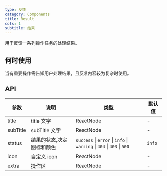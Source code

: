 ```yaml
---
type: 反馈
category: Components
title: Result
cols: 1
subtitle: 结果
---
```


用于反馈一系列操作任务的处理结果。

## 何时使用

当有重要操作需告知用户处理结果，且反馈内容较为复杂时使用。

## API

| 参数 | 说明 | 类型 | 默认值 |
| --- | --- | --- | --- |
| title | title 文字 | ReactNode | - |
| subTitle | subTitle 文字 | ReactNode | - |
| status | 结果的状态,决定图标和颜色 | `success` \| `error` \| `info` \| `warning` \| `404` \| `403` \| `500` | `info` |
| icon | 自定义 icon | ReactNode | - |
| extra | 操作区 | ReactNode | - |
